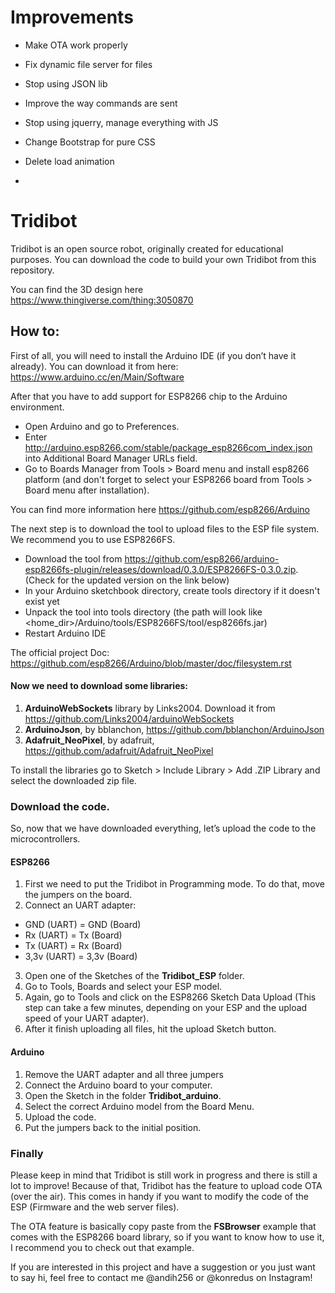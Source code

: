 # Improvements
- Make OTA work properly
- Fix dynamic file server for files
- Stop using JSON lib
- Improve the way commands are sent

- Stop using jquerry, manage everything with JS
- Change Bootstrap for pure CSS
- Delete load animation
- 

# Tridibot

Tridibot is an open source robot, originally created for educational purposes. You can download the code to build your own Tridibot from this repository. 

You can find the 3D design here https://www.thingiverse.com/thing:3050870

## How to:

First of all, you will need to install the Arduino IDE (if you don’t have it already). You can download it from here: https://www.arduino.cc/en/Main/Software

After that you have to add support for ESP8266 chip to the Arduino environment.

- Open Arduino and go to Preferences.
- Enter http://arduino.esp8266.com/stable/package_esp8266com_index.json into Additional Board Manager URLs field.
- Go to Boards Manager from Tools > Board menu and install esp8266 platform (and don't forget to select your ESP8266 board from Tools > Board menu after installation).

You can find more information here https://github.com/esp8266/Arduino 

The next step is to download the tool to upload files to the ESP file system. We recommend you to use ESP8266FS.

- Download the tool from https://github.com/esp8266/arduino-esp8266fs-plugin/releases/download/0.3.0/ESP8266FS-0.3.0.zip.  (Check for the updated version on the link below)
- In your Arduino sketchbook directory, create tools directory if it doesn't exist yet
- Unpack the tool into tools directory (the path will look like <home_dir>/Arduino/tools/ESP8266FS/tool/esp8266fs.jar)
- Restart Arduino IDE

The official project Doc: https://github.com/esp8266/Arduino/blob/master/doc/filesystem.rst 


#### Now we need to download some libraries:

1)	**ArduinoWebSockets** library by Links2004. Download it from https://github.com/Links2004/arduinoWebSockets  
2)	**ArduinoJson**, by bblanchon, https://github.com/bblanchon/ArduinoJson 
3)  **Adafruit_NeoPixel**, by adafruit, https://github.com/adafruit/Adafruit_NeoPixel

To install the libraries go to Sketch > Include Library > Add .ZIP Library and select the downloaded zip file. 


### Download the code.

So, now that we have downloaded everything, let’s upload the code to the microcontrollers.

#### ESP8266
1)	First we need to put the Tridibot in Programming mode. To do that, move the jumpers on the board.
2)	Connect an UART adapter:
- GND (UART) = GND (Board) 
- Rx (UART) = Tx (Board) 
- Tx (UART) = Rx (Board) 
- 3,3v (UART) = 3,3v (Board)
3)	Open one of the Sketches of the **Tridibot_ESP** folder.
4)	Go to Tools, Boards and select your ESP model.
5)	Again, go to Tools and click on the ESP8266 Sketch Data Upload (This step can take a few minutes, depending on your ESP and the upload speed of your UART adapter).
6)	After it finish uploading all files, hit the upload Sketch button.

#### Arduino
1)	Remove the UART adapter and all three jumpers
2)	Connect the Arduino board to your computer.
3)	Open the Sketch in the folder **Tridibot_arduino**.
4)	Select the correct Arduino model from the Board Menu.
5)	Upload the code.
6)	Put the jumpers back to the initial position.

### Finally
Please keep in mind that Tridibot is still work in progress and there is still a lot to improve! Because of that, Tridibot has the feature to upload code OTA (over the air). This comes in handy if you want to modify the code of the ESP (Firmware and the web server files). 

The OTA feature is basically copy paste from the **FSBrowser** example that comes with the ESP8266 board library, so if you want to know how to use it, I recommend you to check out that example.


If you are interested in this project and have a suggestion or you just want to say hi, feel free to contact me @andih256 or @konredus on Instagram!
